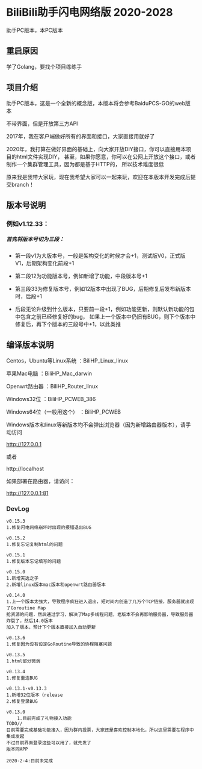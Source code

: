 # BiliBili助手闪电网络版 2020-2028

助手PC版本，本PC版本

## **重启原因**

学了Golang，要找个项目练练手

## **项目介绍**
助手PC版本，这是一个全新的概念版，本版本将会参考BaiduPCS-GO的web版本

不带界面，但是开放第三方API

2017年，我在客户端做好所有的界面和接口，大家直接用就好了

2020年，我打算在做好界面的基础上，向大家开放DIY接口，你可以直接用本项目的html文件实现DIY，
甚至，如果你愿意，你可以在公网上开放这个接口，或者制作一个集群管理工具，因为都是基于HTTP的，
所以技术难度很低

原来我是我带大家玩，现在我希望大家可以一起来玩，欢迎在本版本开发完成后提交branch！

## 版本号说明
### 例如v1.12.33：
##### 首先将版本号切为三段：
- 第一段v1为大版本号，一般是架构变化的时候才会+1，测试版V0，正式版V1，后期架构变化前段+1

- 第二段12为功能版本号，例如新增了功能，中段版本号+1

- 第三段33为修复版本号，例如12版本中出现了BUG，后期修复后发布新版本时，后段+1

- 后段无论升级到什么版本，只要前一段+1，例如功能更新，则默认新功能的包中包含之前已经修复好的bug，
如果上一个版本中仍旧有BUG，则下个版本中修复后，再下个版本的三段号中+1，以此类推


## 编译版本说明
Centos，Ubuntu等Linux系统	：BiliHP_Linux_linux

苹果Mac电脑					：BiliHP_Mac_darwin

Openwrt路由器				：BiliHP_Router_linux

Windows32位					：BiliHP_PCWEB_386

Windows64位（一般用这个）	：BiliHP_PCWEB



Windows版本和linux等新版本均不会弹出浏览器（因为新增路由器版本），请手动访问

http://127.0.0.1

或者

http://localhost


如果部署在路由器，请访问：

http://127.0.0.1:81

### DevLog
~~~~
v0.15.3
1.修复闪电网络崩坏时出现的报错退出BUG
~~~~
~~~~
v0.15.2
1.修复忘记复制html的问题
~~~~
~~~~
v0.15.1
1.修复版本忘记填写的问题
~~~~
~~~~
v0.15.0
1.新增天选之子
2.新增linux版本mac版本和openwrt路由器版本
~~~~
~~~~
v0.14.0
1.上一个版本太强大，导致程序疯狂进入退出，短时间内创造了几万个TCP链接，服务器就出现了Goroutine Map
抢资源的问题，然后通过学习，解决了Map多线程问题，老版本不会再影响服务器，导致服务器炸裂了，然后14.0版本
加入了版本，预计下个版本直接加入自动更新
~~~~
~~~~
v0.13.6
1.修复因为没有设定GoRoutine导致的协程阻塞问题
~~~~
~~~~
v0.13.5
1.html部分微调
~~~~

~~~~
v0.13.4
1.修复重连BUG
~~~~

~~~~
v0.13.1-v0.13.3
1.新增32位版本（release
2.修复登录BUG
~~~~
~~~~
v0.13.0  
    1.目前完成了礼物接入功能
TODO//
目前需要完成基础功能接入，因为群内投票，大家还是喜欢控制本地化，所以这里需要在程序中集成发起
不过目前界面登录这些可以用了，就先发了
版本同APP
~~~~
~~~~
2020-2-4:目前未完成
~~~~
